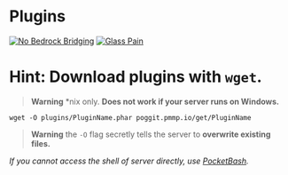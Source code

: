# Plugins
[![No Bedrock Bridging](https://github-readme-stats.vercel.app/api/pin/?username=Endermanbugzjfc&repo=NoBedrockBridging&title_color=2c98ff&text_color=9e9e9e&icon_color=2c98ff&bg_color=0d1117&hide_border=true)](https://github.com/Endermanbugzjfc/NoBedrockBridging)
[![Glass Pain](https://github-readme-stats.vercel.app/api/pin/?username=Endermanbugzjfc&repo=GlassPain&title_color=2c98ff&text_color=9e9e9e&icon_color=2c98ff&bg_color=0d1117&hide_border=true)](https://github.com/Endermanbugzjfc/GlassPain)

# Hint: Download plugins with `wget`.
> **Warning** *nix only. **Does not work if your server runs on Windows.**
```
wget -O plugins/PluginName.phar poggit.pmmp.io/get/PluginName
```
> **Warning** the `-O` flag secretly tells the server to **overwrite existing files.**

*If you cannot access the shell of server directly, use [PocketBash](https://poggit.pmmp.io/ci/Frago9876543210/PocketBash/~/dev:12).*
